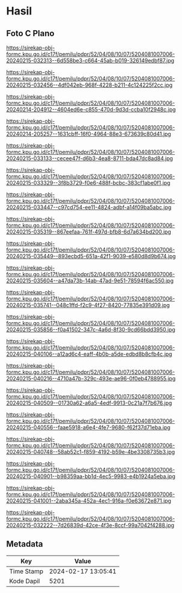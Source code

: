 # Hasil

## Foto C Plano

https://sirekap-obj-formc.kpu.go.id/c17f/pemilu/pdpr/52/04/08/10/07/5204081007006-20240215-032313--6d558be3-c664-45ab-b019-326149edbf87.jpg

https://sirekap-obj-formc.kpu.go.id/c17f/pemilu/pdpr/52/04/08/10/07/5204081007006-20240215-032456--4df042eb-968f-4228-b211-4c124225f2cc.jpg

https://sirekap-obj-formc.kpu.go.id/c17f/pemilu/pdpr/52/04/08/10/07/5204081007006-20240214-204912--4604ed6e-c855-470d-9d3d-ccba10f2948c.jpg

https://sirekap-obj-formc.kpu.go.id/c17f/pemilu/pdpr/52/04/08/10/07/5204081007006-20240214-205257--1631cbff-16f0-4964-88e3-673639c80d41.jpg

https://sirekap-obj-formc.kpu.go.id/c17f/pemilu/pdpr/52/04/08/10/07/5204081007006-20240215-033133--cecee47f-d6b3-4ea8-8711-bda47dc8ad84.jpg

https://sirekap-obj-formc.kpu.go.id/c17f/pemilu/pdpr/52/04/08/10/07/5204081007006-20240215-033329--3f8b3729-f0e6-488f-bcbc-383cf1abe0f1.jpg

https://sirekap-obj-formc.kpu.go.id/c17f/pemilu/pdpr/52/04/08/10/07/5204081007006-20240215-033447--c97cd754-ee11-4824-adbf-a14f09ba5abc.jpg

https://sirekap-obj-formc.kpu.go.id/c17f/pemilu/pdpr/52/04/08/10/07/5204081007006-20240215-035319--867eefaa-761f-497d-bfb8-6d7a634bd200.jpg

https://sirekap-obj-formc.kpu.go.id/c17f/pemilu/pdpr/52/04/08/10/07/5204081007006-20240215-035449--893ecbd5-651a-42f1-9039-e580d8d9b674.jpg

https://sirekap-obj-formc.kpu.go.id/c17f/pemilu/pdpr/52/04/08/10/07/5204081007006-20240215-035604--a47da73b-14ab-47ad-9e51-78594f6ac550.jpg

https://sirekap-obj-formc.kpu.go.id/c17f/pemilu/pdpr/52/04/08/10/07/5204081007006-20240215-035741--048c1ffd-f2c9-4f27-8420-77835e391d09.jpg

https://sirekap-obj-formc.kpu.go.id/c17f/pemilu/pdpr/52/04/08/10/07/5204081007006-20240215-035856--f0a41502-347c-4a6d-8f30-9cd66bdd3950.jpg

https://sirekap-obj-formc.kpu.go.id/c17f/pemilu/pdpr/52/04/08/10/07/5204081007006-20240215-040106--a12ad6c4-eaff-4b0b-a5de-edbd8b8cfb4c.jpg

https://sirekap-obj-formc.kpu.go.id/c17f/pemilu/pdpr/52/04/08/10/07/5204081007006-20240215-040216--4710a47b-329c-493e-ae96-0f0eb4788955.jpg

https://sirekap-obj-formc.kpu.go.id/c17f/pemilu/pdpr/52/04/08/10/07/5204081007006-20240215-040509--01730a62-a6a5-4edf-9913-0c21a7f7b676.jpg

https://sirekap-obj-formc.kpu.go.id/c17f/pemilu/pdpr/52/04/08/10/07/5204081007006-20240215-040556--faae5918-a6e4-4fe7-9680-f62f37d71eba.jpg

https://sirekap-obj-formc.kpu.go.id/c17f/pemilu/pdpr/52/04/08/10/07/5204081007006-20240215-040748--58ab52c1-f859-4192-b59e-4be3308735b3.jpg

https://sirekap-obj-formc.kpu.go.id/c17f/pemilu/pdpr/52/04/08/10/07/5204081007006-20240215-040901--b98359aa-bb1d-4ec5-9983-e4b1924a5eba.jpg

https://sirekap-obj-formc.kpu.go.id/c17f/pemilu/pdpr/52/04/08/10/07/5204081007006-20240215-041001--2aba345a-452a-4ec1-916a-f0e63672e871.jpg

https://sirekap-obj-formc.kpu.go.id/c17f/pemilu/pdpr/52/04/08/10/07/5204081007006-20240215-032222--7d26839d-42ce-4f3e-8ccf-99a7042f4288.jpg


## Metadata

| Key        | Value               |
| ---------- | ------------------- |
| Time Stamp | 2024-02-17 13:05:41 |
| Kode Dapil | 5201                |



